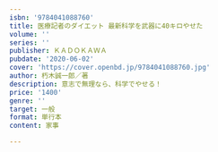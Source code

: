 ```yaml
---
isbn: '9784041088760'
title: 医療記者のダイエット 最新科学を武器に40キロやせた
volume: ''
series: ''
publisher: ＫＡＤＯＫＡＷＡ
pubdate: '2020-06-02'
cover: 'https://cover.openbd.jp/9784041088760.jpg'
author: 朽木誠一郎／著
description: 意志で無理なら、科学でやせる！
price: '1400'
genre: ''
target: 一般
format: 単行本
content: 家事

---
```

